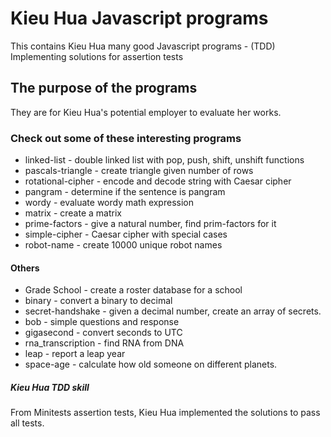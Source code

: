 # Kieu Hua Javascript programs
This contains Kieu Hua many good Javascript programs - (TDD) Implementing solutions for assertion tests

## The purpose of the programs
They are for Kieu Hua's potential employer to evaluate her works.

### Check out some of these interesting programs

* linked-list - double linked list with pop, push, shift, unshift functions
* pascals-triangle - create triangle given number of rows
* rotational-cipher - encode and decode string with Caesar cipher
* pangram - determine if the sentence is pangram
* wordy - evaluate wordy math expression
* matrix - create a matrix
* prime-factors - give a natural number, find prim-factors for it
* simple-cipher - Caesar cipher with special cases
* robot-name - create 10000 unique robot names

#### Others 
* Grade School - create a roster database for a school
* binary - convert a binary to decimal
* secret-handshake - given a decimal number, create an array of secrets.
* bob - simple questions and response
* gigasecond - convert seconds to UTC
* rna_transcription - find RNA from DNA
* leap - report a leap year
* space-age - calculate how old someone on different planets.

##### Kieu Hua TDD skill
From Minitests assertion tests, Kieu Hua implemented the solutions to pass all tests.

